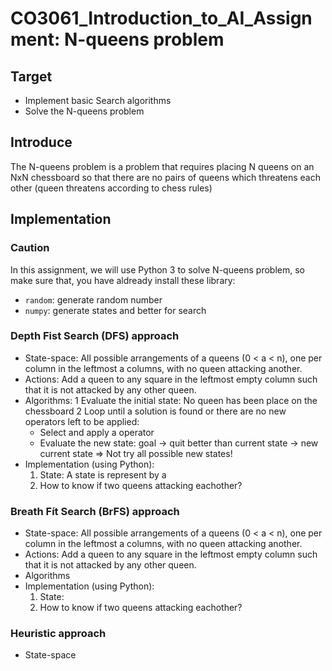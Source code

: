 # CO3061_Introduction_to_AI_Assignment: N-queens problem
## Target
- Implement basic Search algorithms
- Solve the N-queens problem
## Introduce
The N-queens problem is a problem that requires placing N queens on an NxN chessboard so that there are no pairs of queens which threatens each other (queen threatens according to chess rules)
## Implementation
### Caution
In this assignment, we will use Python 3 to solve N-queens problem, so make sure that, you have aldready install these library: 
- ```random```: generate random number
- ```numpy```: generate states and better for search
### Depth Fist Search (DFS) approach
- State-space: All possible arrangements of a queens (0 < a < n), one per column in the leftmost a columns, with no queen attacking another.
- Actions: Add a queen to any square in the leftmost empty column such that it is not attacked by any other queen.
- Algorithms:
  1 Evaluate the initial state: No queen has been place on the chessboard
  2 Loop until a solution is found or there are no new operators left to be applied: 
    + Select and apply a operator 
    + Evaluate the new state: 
    goal → quit 
better than current state → new current state 
=> Not try all possible new states!
- Implementation (using Python):
  1. State: A state is represent by a 
  2. How to know if two queens attacking eachother?
### Breath Fít Search (BrFS) approach
- State-space: All possible arrangements of a queens (0 < a < n), one per column in the leftmost a columns, with no queen attacking another.
- Actions: Add a queen to any square in the leftmost empty column such that it is not attacked by any other queen.
- Algorithms
- Implementation (using Python):
  1. State:
  2. How to know if two queens attacking eachother?
### Heuristic approach
- State-space
